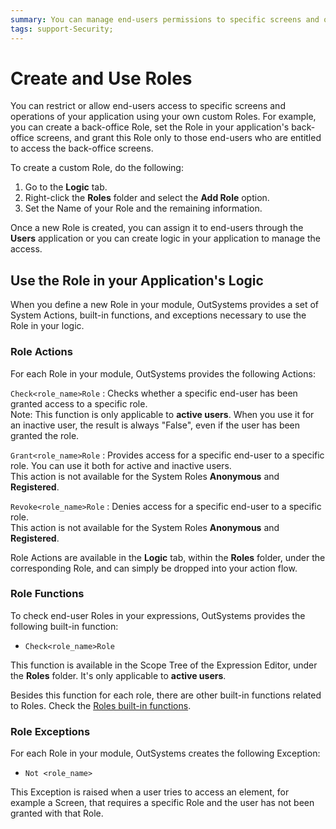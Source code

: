 ```yaml
---
summary: You can manage end-users permissions to specific screens and operations of your application using your own custom Roles.
tags: support-Security; 
---
```


# Create and Use Roles

You can restrict or allow end-users access to specific screens and operations of your application using your own custom Roles. For example, you can create a back-office Role, set the Role in your application's back-office screens, and grant this Role only to those end-users who are entitled to access the back-office screens.

To create a custom Role, do the following:

1. Go to the **Logic** tab. 
1. Right-click the **Roles** folder and select the **Add Role** option. 
1. Set the Name of your Role and the remaining information. 

Once a new Role is created, you can assign it to end-users through the **Users** application or you can create logic in your application to manage the access.

## Use the Role in your Application's Logic

When you define a new Role in your module, OutSystems provides a set of System Actions, built-in functions, and exceptions necessary to use the Role in your logic.

### Role Actions

For each Role in your module, OutSystems provides the following Actions:

`Check<role_name>Role`
:   Checks whether a specific end-user has been granted access to a specific role.  
    Note: This function is only applicable to **active users**. When you use it for an inactive user, the result is always "False", even if the user has been granted the role.

`Grant<role_name>Role`
:   Provides access for a specific end-user to a specific role. You can use it both for active and inactive users.  
    This action is not available for the System Roles **Anonymous** and **Registered**.

`Revoke<role_name>Role`
:   Denies access for a specific end-user to a specific role.  
    This action is not available for the System Roles **Anonymous** and **Registered**. 

Role Actions are available in the **Logic** tab, within the **Roles** folder, under the corresponding Role, and can simply be dropped into your action flow.

### Role Functions

To check end-user Roles in your expressions, OutSystems provides the following built-in function:

* `Check<role_name>Role` 

This function is available in the Scope Tree of the Expression Editor, under the **Roles** folder. It's only applicable to **active users**.

Besides this function for each role, there are other built-in functions related to Roles. Check the [Roles built-in functions](../../../ref/lang/auto/builtinfunction.Roles.final.md).

### Role Exceptions

For each Role in your module, OutSystems creates the following Exception:

* `Not <role_name>`

This Exception is raised when a user tries to access an element, for example a Screen, that requires a specific Role and the user has not been granted with that Role.
